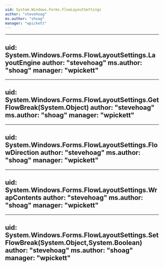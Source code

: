 ```yaml
---
uid: System.Windows.Forms.FlowLayoutSettings
author: "stevehoag"
ms.author: "shoag"
manager: "wpickett"
---
```


---
uid: System.Windows.Forms.FlowLayoutSettings.LayoutEngine
author: "stevehoag"
ms.author: "shoag"
manager: "wpickett"
---

---
uid: System.Windows.Forms.FlowLayoutSettings.GetFlowBreak(System.Object)
author: "stevehoag"
ms.author: "shoag"
manager: "wpickett"
---

---
uid: System.Windows.Forms.FlowLayoutSettings.FlowDirection
author: "stevehoag"
ms.author: "shoag"
manager: "wpickett"
---

---
uid: System.Windows.Forms.FlowLayoutSettings.WrapContents
author: "stevehoag"
ms.author: "shoag"
manager: "wpickett"
---

---
uid: System.Windows.Forms.FlowLayoutSettings.SetFlowBreak(System.Object,System.Boolean)
author: "stevehoag"
ms.author: "shoag"
manager: "wpickett"
---

